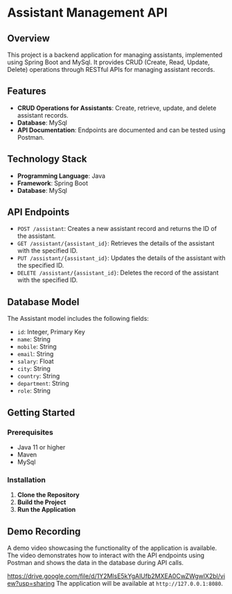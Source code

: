 # Assistant Management API

## Overview
This project is a backend application for managing assistants, implemented using Spring Boot and MySql. It provides CRUD (Create, Read, Update, Delete) operations through RESTful APIs for managing assistant records.

## Features
- **CRUD Operations for Assistants**: Create, retrieve, update, and delete assistant records.
- **Database**: MySql
- **API Documentation**: Endpoints are documented and can be tested using Postman.

## Technology Stack
- **Programming Language**: Java
- **Framework**: Spring Boot
- **Database**: MySql

## API Endpoints
- `POST /assistant`: Creates a new assistant record and returns the ID of the assistant.
- `GET /assistant/{assistant_id}`: Retrieves the details of the assistant with the specified ID.
- `PUT /assistant/{assistant_id}`: Updates the details of the assistant with the specified ID.
- `DELETE /assistant/{assistant_id}`: Deletes the record of the assistant with the specified ID.

## Database Model
The Assistant model includes the following fields:
- `id`: Integer, Primary Key
- `name`: String
- `mobile`: String
- `email`: String
- `salary`: Float
- `city`: String
- `country`: String
- `department`: String
- `role`: String

## Getting Started

### Prerequisites
- Java 11 or higher
- Maven
- MySql
### Installation
1. **Clone the Repository**
2. **Build the Project**
3. **Run the Application**

## Demo Recording
A demo video showcasing the functionality of the application is available. The video demonstrates how to interact with the API endpoints using Postman and shows the data in the database during API calls.

https://drive.google.com/file/d/1Y2MlsE5kYgAlUfb2MXEA0CwZWgwlX2bl/view?usp=sharing
The application will be available at `http://127.0.0.1:8080`.
